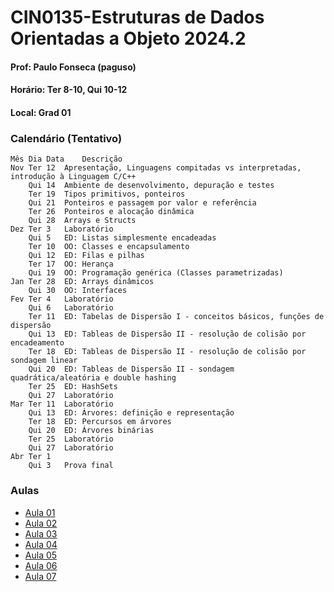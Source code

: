 # CIN0135-Estruturas de Dados Orientadas a Objeto 2024.2 

#### Prof: Paulo Fonseca (paguso)
#### Horário: Ter 8-10, Qui 10-12
#### Local: Grad 01

<a id="calendar"></a>
### Calendário (Tentativo)

```
Mês	Dia	Data	Descrição
Nov	Ter	12	Apresentação, Linguagens compitadas vs interpretadas, introdução à Linguagem C/C++
	Qui	14	Ambiente de desenvolvimento, depuração e testes
	Ter	19	Tipos primitivos, ponteiros
	Qui	21	Ponteiros e passagem por valor e referência
	Ter	26	Ponteiros e alocação dinâmica 
	Qui	28	Arrays e Structs
Dez	Ter	3	Laboratório
	Qui	5	ED: Listas simplesmente encadeadas
	Ter	10	OO: Classes e encapsulamento
	Qui	12	ED: Filas e pilhas
	Ter	17	OO: Herança
	Qui	19	OO: Programação genérica (Classes parametrizadas)
Jan	Ter	28	ED: Arrays dinâmicos
	Qui	30	OO: Interfaces
Fev	Ter	4	Laboratório
	Qui	6	Laboratório
	Ter	11	ED: Tabelas de Dispersão I - conceitos básicos, funções de dispersão
	Qui	13	ED: Tableas de Dispersão II - resolução de colisão por encadeamento
	Ter	18	ED: Tableas de Dispersão II - resolução de colisão por sondagem linear
	Qui	20	ED: Tableas de Dispersão II - sondagem quadrática/aleatória e double hashing
	Ter	25	ED: HashSets
	Qui	27	Laboratório
Mar	Ter	11	Laboratório
	Qui	13	ED: Árvores: definição e representação
	Ter	18	ED: Percursos em árvores
	Qui	20	ED: Árvores binárias
	Ter	25	Laboratório
	Qui	27	Laboratório
Abr	Ter	1	
	Qui	3	Prova final
```

### Aulas

* [Aula 01](./aulas/aula02/aula01.md)
* [Aula 02](./aulas/aula02/aula02.md)
* [Aula 03](./aulas/aula03/aula03.md)
* [Aula 04](./aulas/aula03/aula04.md)
* [Aula 05](./aulas/aula03/aula05.md)
* [Aula 06](./aulas/aula03/aula06.md)
* [Aula 07](./aulas/aula03/aula07.md)

